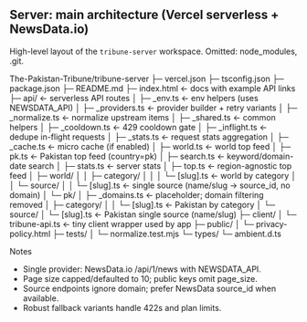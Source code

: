 ## Server: main architecture (Vercel serverless + NewsData.io)

High-level layout of the `tribune-server` workspace. Omitted: node_modules, .git.

The-Pakistan-Tribune/tribune-server
├─ vercel.json
├─ tsconfig.json
├─ package.json
├─ README.md
├─ index.html ← docs with example API links
├─ api/ ← serverless API routes
│ ├─ \_env.ts ← env helpers (uses NEWSDATA_API)
│ ├─ \_providers.ts ← provider builder + retry variants
│ ├─ \_normalize.ts ← normalize upstream items
│ ├─ \_shared.ts ← common helpers
│ ├─ \_cooldown.ts ← 429 cooldown gate
│ ├─ \_inflight.ts ← dedupe in-flight requests
│ ├─ \_stats.ts ← request stats aggregation
│ ├─ \_cache.ts ← micro cache (if enabled)
│ ├─ world.ts ← world top feed
│ ├─ pk.ts ← Pakistan top feed (country=pk)
│ ├─ search.ts ← keyword/domain-date search
│ ├─ stats.ts ← server stats
│ ├─ top.ts ← region-agnostic top feed
│ ├─ world/
│ │ ├─ category/
│ │ │ └─ [slug].ts ← world by category
│ │ └─ source/
│ │ └─ [slug].ts ← single source (name/slug → source_id, no domain)
│ └─ pk/
│ ├─ \_domains.ts ← placeholder; domain filtering removed
│ ├─ category/
│ │ └─ [slug].ts ← Pakistan by category
│ └─ source/
│ └─ [slug].ts ← Pakistan single source (name/slug)
├─ client/
│ └─ tribune-api.ts ← tiny client wrapper used by app
├─ public/
│ └─ privacy-policy.html
├─ tests/
│ └─ normalize.test.mjs
└─ types/
└─ ambient.d.ts

Notes

- Single provider: NewsData.io /api/1/news with NEWSDATA_API.
- Page size capped/defaulted to 10; public keys omit page_size.
- Source endpoints ignore domain; prefer NewsData source_id when available.
- Robust fallback variants handle 422s and plan limits.

